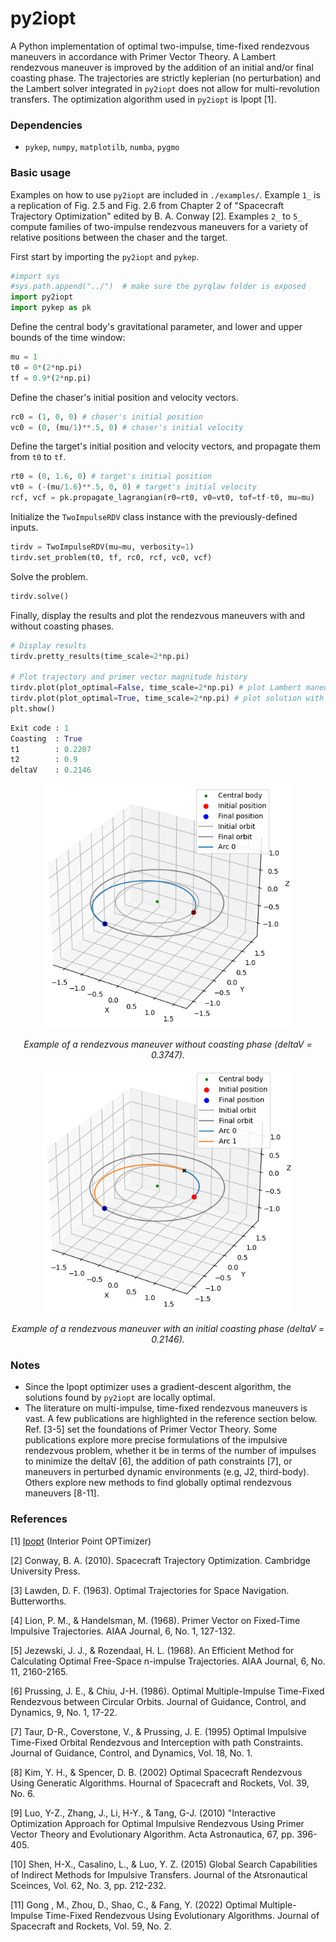 # py2iopt
A Python implementation of optimal two-impulse, time-fixed rendezvous maneuvers in accordance with Primer Vector Theory. A Lambert rendezvous maneuver is improved by the addition of an initial and/or final coasting phase. The trajectories are strictly keplerian (no perturbation) and the Lambert solver integrated in `py2iopt` does not allow for multi-revolution transfers. The optimization algorithm used in `py2iopt` is Ipopt [1].

### Dependencies

- `pykep`, `numpy`, `matplotilb`, `numba`, `pygmo`

### Basic usage
Examples on how to use `py2iopt` are included in `./examples/`. Example `1_` is a replication of Fig. 2.5 and Fig. 2.6 from Chapter 2 of "Spacecraft Trajectory Optimization" edited by B. A. Conway [2]. Examples `2_` to `5_` compute families of two-impulse rendezvous maneuvers for a variety of relative positions between the chaser and the target.

First start by importing the `py2iopt` and `pykep`.

```python
#import sys
#sys.path.append("../")  # make sure the pyrqlaw folder is exposed
import py2iopt
import pykep as pk
```

Define the central body's gravitational parameter, and lower and upper bounds of the time window:

```python
mu = 1
t0 = 0*(2*np.pi)
tf = 0.9*(2*np.pi)
```

Define the chaser's initial position and velocity vectors.

```python
rc0 = (1, 0, 0) # chaser's initial position
vc0 = (0, (mu/1)**.5, 0) # chaser's initial velocity
```

Define the target's initial position and velocity vectors, and propagate them from `t0` to `tf`.

```python
rt0 = (0, 1.6, 0) # target's initial position
vt0 = (-(mu/1.6)**.5, 0, 0) # target's initial velocity
rcf, vcf = pk.propagate_lagrangian(r0=rt0, v0=vt0, tof=tf-t0, mu=mu)
```

Initialize the `TwoImpulseRDV` class instance with the previously-defined inputs.

```python
tirdv = TwoImpulseRDV(mu=mu, verbosity=1)
tirdv.set_problem(t0, tf, rc0, rcf, vc0, vcf)
```

Solve the problem.

```python
tirdv.solve()
```

Finally, display the results and plot the rendezvous maneuvers with and without coasting phases.

```python
# Display results
tirdv.pretty_results(time_scale=2*np.pi)

# Plot trajectory and primer vector magnitude history
tirdv.plot(plot_optimal=False, time_scale=2*np.pi) # plot Lambert maneuver
tirdv.plot(plot_optimal=True, time_scale=2*np.pi) # plot solution with initial and/or final coasting
plt.show()
```

```python
Exit code : 1
Coasting  : True
t1        : 0.2207
t2        : 0.9
deltaV    : 0.2146
```

<p align="center">
  <img src="./plots//circle-to-coplanar-circle-rendezvous-without-coasting.PNG" width="400" title="RDV without coasting">
</p>
<p align="center">
<em>Example of a rendezvous maneuver without coasting phase (deltaV = 0.3747).</em>
</p>

<p align="center">
  <img src="./plots//circle-to-coplanar-circle-rendezvous-with-coasting.PNG" width="400" title="RDV with coasting">
</p>
<p align="center">
<em>Example of a rendezvous maneuver with an initial coasting phase (deltaV = 0.2146).</em>
</p>


### Notes
- Since the Ipopt optimizer uses a gradient-descent algorithm, the solutions found by `py2iopt` are locally optimal.
- The literature on multi-impulse, time-fixed rendezvous maneuvers is vast. A few publications are highlighted in the reference section below. Ref. [3-5] set the foundations of Primer Vector Theory. Some publications explore more precise formulations of the impulsive rendezvous problem, whether it be in terms of the number of impulses to minimize the deltaV [6], the addition of path constraints [7], or maneuvers in perturbed dynamic environments (e.g, J2, third-body). Others explore new methods to find globally optimal rendezvous maneuvers [8-11].


### References

[1] [Ipopt](https://coin-or.github.io/Ipopt/) (Interior Point OPTimizer)

[2] Conway, B. A. (2010). Spacecraft Trajectory Optimization. Cambridge University Press.

[3] Lawden, D. F. (1963). Optimal Trajectories for Space Navigation. Butterworths.

[4] Lion, P. M., & Handelsman, M. (1968). Primer Vector on Fixed-Time Impulsive Trajectories. AIAA Journal, 6, No. 1, 127-132.

[5] Jezewski, J. J., & Rozendaal, H. L. (1968). An Efficient Method for Calculating Optimal Free-Space n-impulse Trajectories. AIAA Journal, 6, No. 11, 2160-2165.

[6] Prussing, J. E., & Chiu, J-H. (1986). Optimal Multiple-Impulse Time-Fixed Rendezvous between Circular Orbits. Journal of Guidance, Control, and Dynamics, 9, No. 1, 17-22.

[7] Taur, D-R., Coverstone, V., & Prussing, J. E. (1995) Optimal Impulsive Time-Fixed Orbital Rendezvous and Interception with path Constraints. Journal of Guidance, Control, and Dynamics, Vol. 18, No. 1.

[8] Kim, Y. H., & Spencer, D. B. (2002) Optimal Spacecraft Rendezvous Using Generatic Algorithms. Hournal of Spacecraft and Rockets, Vol. 39, No. 6.

[9] Luo, Y-Z., Zhang, J., Li, H-Y., & Tang, G-J. (2010) "Interactive Optimization Approach for Optimal Impulsive Rendezvous Using Primer Vector Theory and Evolutionary Algorithm. Acta Astronautica, 67, pp. 396-405.

[10] Shen, H-X., Casalino, L., & Luo, Y. Z. (2015) Global Search Capabilities of Indirect Methods for Impulsive Transfers. Journal of the Atsronautical Sceinces, Vol. 62, No. 3, pp. 212-232.

[11] Gong , M., Zhou, D., Shao, C., & Fang, Y. (2022) Optimal Multiple-Impulse Time-Fixed Rendezvous Using Evolutionary Algorithms. Journal of Spacecraft and Rockets, Vol. 59, No. 2.


